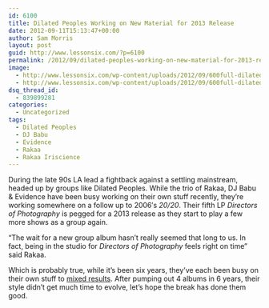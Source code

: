 ```yaml
---
id: 6100
title: Dilated Peoples Working on New Material for 2013 Release
date: 2012-09-11T15:13:47+00:00
author: Sam Morris
layout: post
guid: http://www.lessonsix.com/?p=6100
permalink: /2012/09/dilated-peoples-working-on-new-material-for-2013-release/
image:
  - http://www.lessonsix.com/wp-content/uploads/2012/09/600full-dilated-peoples.jpeg
  - http://www.lessonsix.com/wp-content/uploads/2012/09/600full-dilated-peoples.jpeg
dsq_thread_id:
  - 839899281
categories:
  - Uncategorized
tags:
  - Dilated Peoples
  - DJ Babu
  - Evidence
  - Rakaa
  - Rakaa Iriscience
---
```

During the late 90s LA lead a fightback against a settling mainstream, headed up by groups like Dilated Peoples. While the trio of Rakaa, DJ Babu & Evidence have been busy working on their own stuff recently, they&#8217;re working somewhere on a follow up to 2006&#8242;s _20/20_. Their fifth LP _Directors of Photography_ is pegged for a 2013 release as they start to play a few more shows as a group again.

&#8220;The wait for a new group album hasn&#8217;t really seemed that long to us. In fact, being in the studio for _Directors of Photography_ feels right on time&#8221; said Rakaa.

Which is probably true, while it&#8217;s been six years, they&#8217;ve each been busy on their own stuff to [mixed results](http://www.lessonsix.com/2010/07/review-rakaas-crown-of-thorns/). After pumping out 4 albums in 6 years, their style didn&#8217;t get much time to evolve, let&#8217;s hope the break has done them good.